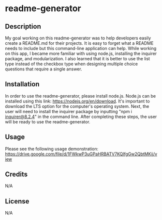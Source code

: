 # readme-generator

## Description

My goal working on this readme-generator was to help developers easily create a README.md for their projects. It is easy to forget what a README needs to include but this command-line application can help. While working on this app, I became more familiar with using node.js, installing the inquirer package, and modularization. I also learned that it is better to use the list type instead of the checkbox type when designing multiple choice questions that require a single answer.

## Installation

In order to use the readme-generator, please install node.js. Node.js can be installed using this link: https://nodejs.org/en/download. It's important to download the LTS option for the computer's operating system. Next, the user will need to install the inquirer package by inputting "npm i inquirer@8.2.4" in the command line. After completing these steps, the user will be ready to use the readme-generator.

## Usage

Please see the following usage demonstration: https://drive.google.com/file/d/1FWkwP3uGPaHRBATV7KQlfgGw2QbtMKij/view

## Credits

N/A

## License

N/A
